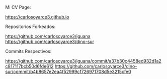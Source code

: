 Mi CV Page:

https://carlosoyarce3.github.io

Repositorios Forkeados:

https://github.com/carlosoyarce3/iguana
https://github.com/carlosoyarce3/dino-sur

Commits Respectivos:

https://github.com/carlosoyarce3/iguana/commit/a37b30c4458ed932d1a2c817117bcb50d6fde612
https://github.com/carlosoyarce3/dino-sur/commit/b4b8657e2ea4f52999cf726971708d5e3215cfe0

